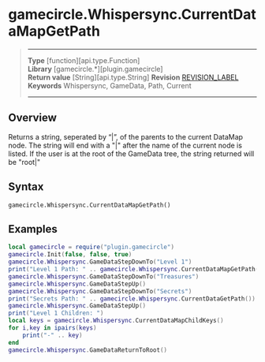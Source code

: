 # gamecircle.Whispersync.CurrentDataMapGetPath

> --------------------- ------------------------------------------------------------------------------------------
> __Type__              [function][api.type.Function]  
> __Library__           [gamecircle.*][plugin.gamecircle]  
> __Return value__      [String][api.type.String]
> __Revision__          [REVISION_LABEL](REVISION_URL)  
> __Keywords__          Whispersync, GameData, Path, Current 
> --------------------- ------------------------------------------------------------------------------------------


## Overview
Returns a string, seperated by “|”, of the parents to the current DataMap node. The string will end with a "|" after the name of the current node is listed. If the user is at the root of the GameData tree, the string returned will be "root|"

## Syntax
	gamecircle.Whispersync.CurrentDataMapGetPath()

## Examples

``````lua  
local gamecircle = require("plugin.gamecircle")  
gamecircle.Init(false, false, true)  
gamecircle.Whispersync.GameDataStepDownTo("Level 1")  
print("Level 1 Path: " .. gamecircle.Whispersync.CurrentDataMapGetPath())  
gamecircle.Whispersync.GameDataStepDownTo("Treasures")  
gamecircle.Whispersync.GameDataStepUp()  
gamecircle.Whispersync.GameDataStepDownTo("Secrets")  
print("Secrets Path: " .. gamecircle.Whispersync.CurrentDataGetPath())  
gamecircle.Whispersync.GameDataStepUp()  
print("Level 1 Children: ")  
local keys = gamecircle.Whispersync.CurrentDataMapChildKeys()  
for i,key in ipairs(keys)  
	print("-" .. key)  
end  
gamecircle.Whispersync.GameDataReturnToRoot()  
``````
